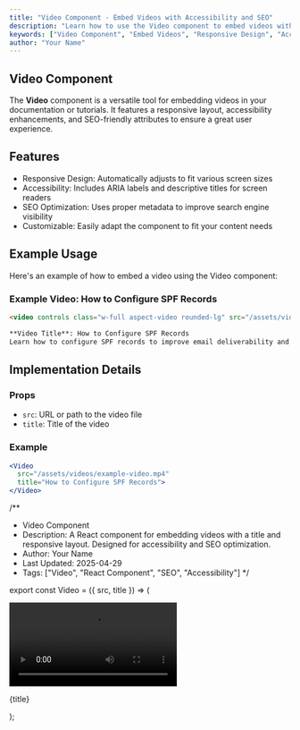 ```yaml
---
title: "Video Component - Embed Videos with Accessibility and SEO"
description: "Learn how to use the Video component to embed videos with a responsive layout, accessibility features, and SEO optimization. Perfect for tutorials and guides."
keywords: ["Video Component", "Embed Videos", "Responsive Design", "Accessibility", "SEO"]
author: "Your Name"
---
```


## Video Component

The **Video** component is a versatile tool for embedding videos in your documentation or tutorials. It features a responsive layout, accessibility enhancements, and SEO-friendly attributes to ensure a great user experience.

## Features

* Responsive Design: Automatically adjusts to fit various screen sizes
* Accessibility: Includes ARIA labels and descriptive titles for screen readers
* SEO Optimization: Uses proper metadata to improve search engine visibility
* Customizable: Easily adapt the component to fit your content needs

## Example Usage

Here's an example of how to embed a video using the Video component:

### Example Video: How to Configure SPF Records

```markdown
<video controls class="w-full aspect-video rounded-lg" src="/assets/videos/example-video.mp4" title="How to Configure SPF Records" aria-label="Video: How to Configure SPF Records"></video>

**Video Title**: How to Configure SPF Records
Learn how to configure SPF records to improve email deliverability and protect your domain from spoofing.
```

## Implementation Details

### Props

* `src`: URL or path to the video file
* `title`: Title of the video

### Example

```jsx
<Video
  src="/assets/videos/example-video.mp4"
  title="How to Configure SPF Records">
</Video>
```

/**
 * Video Component
 * Description: A React component for embedding videos with a title and responsive layout. Designed for accessibility and SEO optimization.
 * Author: Your Name
 * Last Updated: 2025-04-29
 * Tags: ["Video", "React Component", "SEO", "Accessibility"]
 */

export const Video = ({ src, title }) => (
  <div className="my-6">
    <video
      controls
      className="w-full aspect-video rounded-lg"
      src={src}
      title={title}
      aria-label={`Video: ${title}`}>
      </video>
    <p className="text-sm text-gray-600 mt-2" aria-label={`Video Title: ${title}`}>
      {title}
    </p>
  </div>
);



